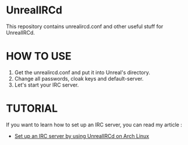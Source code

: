 # UnrealIRCd
This repository contains unrealircd.conf and other useful stuff for UnrealIRCd.


# HOW TO USE
1. Get the unrealircd.conf and put it into Unreal's directory.
2. Change all passwords, cloak keys and default-server.
3. Let's start your IRC server.

# TUTORIAL
If you want to learn how to set up an IRC server, you can read my article :

- <a href="http://hatemegalaxy.blogspot.tw/2015/04/arch-linux-irc-server-unrealircd-set-up.html">Set up an IRC server by using UnrealIRCd on Arch Linux</a>
